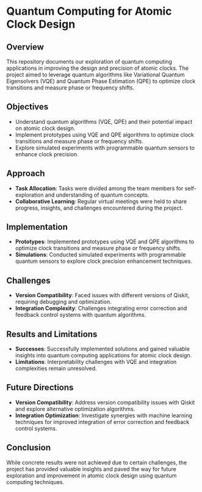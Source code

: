 
# Quantum Computing for Atomic Clock Design

## Overview

This repository documents our exploration of quantum computing applications in improving the design and precision of atomic clocks. The project aimed to leverage quantum algorithms like Variational Quantum Eigensolvers (VQE) and Quantum Phase Estimation (QPE) to optimize clock transitions and measure phase or frequency shifts.

## Objectives

- Understand quantum algorithms (VQE, QPE) and their potential impact on atomic clock design.
- Implement prototypes using VQE and QPE algorithms to optimize clock transitions and measure phase or frequency shifts.
- Explore simulated experiments with programmable quantum sensors to enhance clock precision.

## Approach

- **Task Allocation**: Tasks were divided among the team members for self-exploration and understanding of quantum concepts.
- **Collaborative Learning**: Regular virtual meetings were held to share progress, insights, and challenges encountered during the project.

## Implementation

- **Prototypes**: Implemented prototypes using VQE and QPE algorithms to optimize clock transitions and measure phase or frequency shifts.
- **Simulations**: Conducted simulated experiments with programmable quantum sensors to explore clock precision enhancement techniques.

## Challenges

- **Version Compatibility**: Faced issues with different versions of Qiskit, requiring debugging and optimization.
- **Integration Complexity**: Challenges integrating error correction and feedback control systems with quantum algorithms.

## Results and Limitations

- **Successes**: Successfully implemented solutions and gained valuable insights into quantum computing applications for atomic clock design.
- **Limitations**: Interpretability challenges with VQE and integration complexities remain unresolved.

## Future Directions

- **Version Compatibility**: Address version compatibility issues with Qiskit and explore alternative optimization algorithms.
- **Integration Optimization**: Investigate synergies with machine learning techniques for improved integration of error correction and feedback control systems.

## Conclusion

While concrete results were not achieved due to certain challenges, the project has provided valuable insights and paved the way for future exploration and improvement in atomic clock design using quantum computing techniques.

